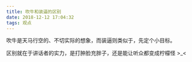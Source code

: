 ```yaml
---
title: 吹牛和装逼的区别
date: 2018-12-12 17:04:32
tags: 观点
---
```


吹牛是天马行空的、不切实际的想象，而装逼则类似于，先定个小目标。

区别就在于讲话者的实力，是打肿脸充胖子，还是能让听众都变成柠檬怪 >_<
